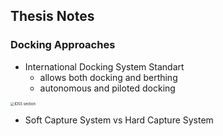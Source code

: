 ## Thesis Notes ##

### Docking Approaches ###

- International Docking System Standart
  - allows both docking and berthing
  - autonomous and piloted docking

<img src="/Users/rodrigo/Downloads/IDSS_rev_d.png" alt="IDSS section" style="zoom:40%;" />

- Soft Capture System vs Hard Capture System

